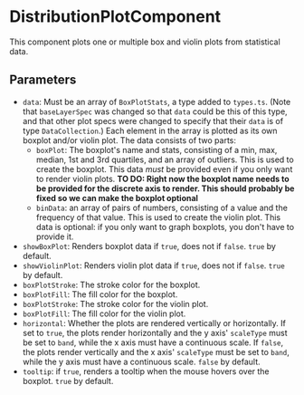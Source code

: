 # DistributionPlotComponent

This component plots one or multiple box and violin plots from statistical data. 

## Parameters

* `data`: Must be an array of `BoxPlotStats`, a type added to `types.ts`. (Note that `baseLayerSpec` was changed so that `data` could be this of this type, and that other plot specs were changed to specify that their `data` is of type `DataCollection`.) Each element in the array is plotted as its own boxplot and/or violin plot. The data consists of two parts:
    - `boxPlot`: The boxplot's name and stats, consisting of a min, max, median, 1st and 3rd quartiles, and an array of outliers. This is used to create the boxplot. This data *must* be provided even if you only want to render violin plots. **TO DO: Right now the boxplot name needs to be provided for the discrete axis to render. This should probably be fixed so we can make the boxplot optional**
    - `binData`: an array of pairs of numbers, consisting of a value and the frequency of that value. This is used to create the violin plot. This data is optional: if you only want to graph boxplots, you don't have to provide it.
* `showBoxPlot`: Renders boxplot data if `true`, does not if `false`. `true` by default.
* `showViolinPlot`: Renders violin plot data if `true`, does not if `false`. `true` by default.
* `boxPlotStroke`: The stroke color for the boxplot.
* `boxPlotFill`: The fill color for the boxplot.
* `boxPlotStroke`: The stroke color for the violin plot.
* `boxPlotFill`: The fill color for the violin plot.
* `horizontal`: Whether the plots are rendered vertically or horizontally. If set to `true`, the plots render horizontally and the y axis' `scaleType` must be set to `band`, while the x axis must have a continuous scale. If `false`, the plots render vertically and the x axis' `scaleType` must be set to `band`, while the y axis must have a continuous scale. `false` by default.
* `tooltip`: if `true`, renders a tooltip when the mouse hovers over the boxplot. `true` by default.